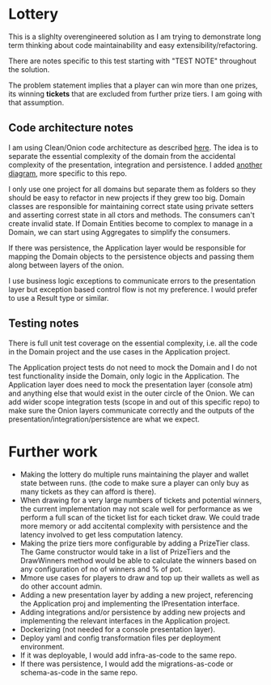 # Lottery

This is a slighlty overengineered solution as I am trying to demonstrate long term thinking about code maintainability and easy extensibility/refactoring. 

There are notes specific to this test starting with "TEST NOTE" throughout the solution.

The problem statement implies that a player can win more than one prizes, its winning __tickets__ that are excluded from further prize tiers. I am going with that assumption.

## Code architecture notes
I am using Clean/Onion code architecture as described [here](https://blog.cleancoder.com/uncle-bob/2012/08/13/the-clean-architecture.html). 
The idea is to separate the essential complexity of the domain from the accidental complexity of the presentation, integration and persistence.
I added [another diagram](/docs/onion.png), more specific to this repo.

I only use one project for all domains but separate them as folders so they should be easy to refactor in new projects if they grew too big. 
Domain classes are responsible for maintaining correct state using private setters and asserting correst state in all ctors and methods. The consumers can't create invalid state.
If Domain Entities become to complex to manage in a Domain, we can start using Aggregates to simplify the consumers.

If there was persistence, the Application layer would be responsible for mapping the Domain objects to the persistence objects and passing 
them along between layers of the onion.

I use business logic exceptions to communicate errors to the presentation layer but exception based control flow
is not my preference. I would prefer to use a Result type or similar.

## Testing notes
There is full unit test coverage on the essential complexity, i.e. all the code in the Domain project and the use cases in the Application project. 

The Application project tests do not need to mock the Domain and I do not test functionality inside the Domain, only logic in the Application. 
The Application layer does need to mock the presentation layer (console atm) and anything else that would exist in the outer circle of the Onion. We can add wider 
scope integration tests (scope in and out of this specific repo) to make sure the Onion layers communicate correctly and 
the outputs of the presentation/integration/persistence are what we expect.


# Further work
- Making the lottery do multiple runs maintaining the player and wallet state between runs. (the code to make sure a player can only buy as many tickets as they can afford is there).
- When drawing for a very large numbers of tickets and potential winners, the current implementation may not scale well for performance as we perform a full scan of the ticket list for each ticket draw. We could trade more memory or add accitental complexity with persistence and the latency involved to get less computation latency.
- Making the prize tiers more configurable by adding a PrizeTier class. The Game constructor would take in a list of PrizeTiers and the DrawWinners method would be able to calculate the winners based on any configuration of no of winners and % of pot.
- Mmore use cases for players to draw and top up their wallets as well as do other account admin.
- Adding a new presentation layer by adding a new project, referencing the Application proj and implementing the IPresentation interface. 
- Adding integrations and/or persistence by adding new projects and implementing the relevant interfaces in the Application project. 
- Dockerizing (not needed for a console presentation layer).
- Deploy yaml and config transformation files per deployment environment.
- If it was deployable, I would add infra-as-code to the same repo.
- If there was persistence, I would add the migrations-as-code or schema-as-code in the same repo.